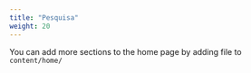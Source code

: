 ```yaml
---
title: "Pesquisa"
weight: 20
---
```


You can add more sections to the home page by adding file to `content/home/`
